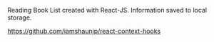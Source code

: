 Reading Book List created with React-JS. Information saved to local storage.

https://github.com/iamshaunjp/react-context-hooks
